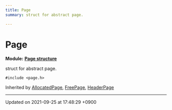 ```yaml
---
title: Page
summary: struct for abstract page. 

---
```


# Page

**Module:** **[Page structure](Modules/group__Page.md)**



struct for abstract page. 


`#include <page.h>`

Inherited by [AllocatedPage](Classes/structAllocatedPage.md), [FreePage](Classes/structFreePage.md), [HeaderPage](Classes/structHeaderPage.md)

-------------------------------

Updated on 2021-09-25 at 17:48:29 +0900